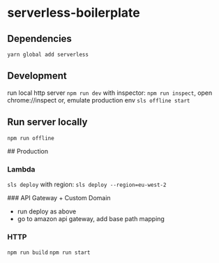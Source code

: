# serverless-boilerplate

## Dependencies
`yarn global add serverless`

## Development
run local http server
`npm run dev`
with inspector:
`npm run inspect`, open chrome://inspect
or, emulate production env
`sls offline start`

## Run server locally
`npm run offline`

## Production

### Lambda
`sls deploy`
with region:
`sls deploy --region=eu-west-2`

### API Gateway + Custom Domain
- run deploy as above
- go to amazon api gateway, add base path mapping

### HTTP
`npm run build`
`npm run start`
